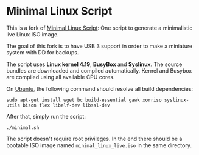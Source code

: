 # Minimal Linux Script

This is a fork of [Minimal Linux Script](https://github.com/ivandavidov/minimal-linux-script): One script to generate a minimalistic live Linux ISO image.

The goal of this fork is to have USB 3 support in order to make a miniature system with DD for backups.

The script uses **Linux kernel 4.19**, **BusyBox** and **Syslinux**. The source bundles are downloaded and compiled automatically.
Kernel and Busybox are compiled using all available CPU cores.

On [Ubuntu](http://www.ubuntu.com), the following command should resolve all build dependencies:

    sudo apt-get install wget bc build-essential gawk xorriso syslinux-utils bison flex libelf-dev libssl-dev

After that, simply run the script:

    ./minimal.sh

The script doesn't require root privileges. In the end there should be a bootable ISO image named `minimal_linux_live.iso` in the same directory.
